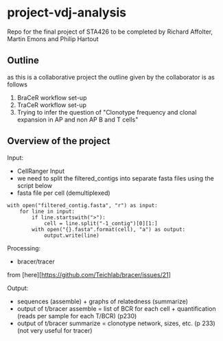 # project-vdj-analysis
Repo for the final project of STA426 to be completed by Richard Affolter, Martin Emons and Philip Hartout

## Outline
as this is a collaborative project the outline given by the collaborator is as follows

1. BraCeR workflow set-up
2. TraCeR workflow set-up
3. Trying to infer the question of "Clonotype frequency and clonal expansion in AP and non AP B and T cells"


## Overview of the project

Input:
- CellRanger Input
- we need to split the filtered_contigs into separate fasta files using the script below
- fasta file per cell (demultiplexed)
```
with open("filtered_contig.fasta", "r") as input:
    for line in input:
        if line.startswith(">"):
            cell = line.split("-1_contig")[0][1:]
        with open("{}.fasta".format(cell), "a") as output:
            output.write(line)
```

Processing:
- bracer/tracer

from [here][https://github.com/Teichlab/bracer/issues/21]

Output:
- sequences (assemble) + graphs of relatedness (summarize)
- output of t/bracer assemble = list of BCR for each cell + quantification (reads per sample for each T/BCR) (p230)
- output of t/bracer summarize = clonotype network, sizes, etc. (p 233) (not very useful for tracer)
